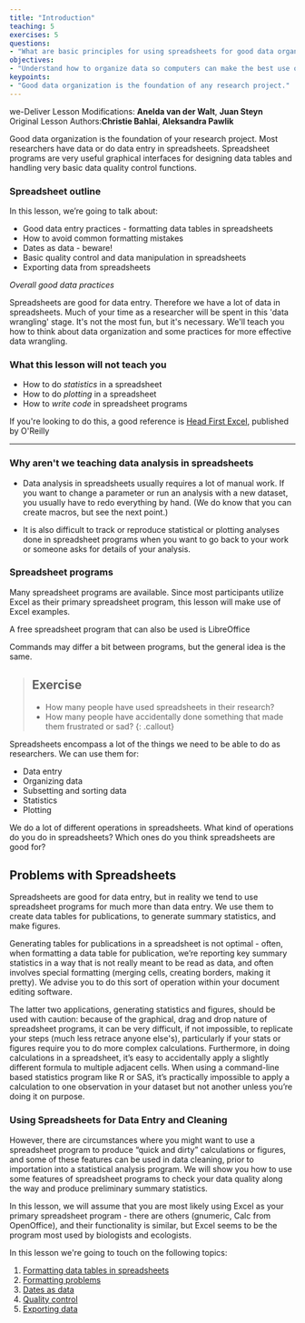 ```yaml
---
title: "Introduction"
teaching: 5
exercises: 5
questions:
- "What are basic principles for using spreadsheets for good data organization?"
objectives:
- "Understand how to organize data so computers can make the best use of the data"
keypoints:
- "Good data organization is the foundation of any research project."
---
```

we-Deliver Lesson Modifications: **Anelda van der Walt**, **Juan Steyn**<br>
Original Lesson Authors:**Christie Bahlai**, **Aleksandra Pawlik**<br>  

Good data organization is the foundation of your research
project. Most researchers have data or do data entry in
spreadsheets. Spreadsheet programs are very useful graphical
interfaces for designing data tables and handling very basic data
quality control functions.

### Spreadsheet outline

In this lesson, we’re going to talk about:

- Good data entry practices - formatting data tables in spreadsheets
- How to avoid common formatting mistakes
- Dates as data - beware!
- Basic quality control and data manipulation in spreadsheets
- Exporting data from spreadsheets

*Overall good data practices*

Spreadsheets are good for data entry. Therefore we have a lot of data
in spreadsheets. 
Much of your time as a researcher will be spent in this 'data wrangling' stage.
It's not the most fun, but it's necessary. We'll teach you how to think
about data organization and some practices for more effective data wrangling.

### What this lesson will not teach you

- How to do *statistics* in a spreadsheet
- How to do *plotting* in a spreadsheet
- How to *write code* in spreadsheet programs

If you're looking to do this, a good reference is
[Head First Excel](https://www.amazon.com/Head-First-Excel-learners-spreadsheets/dp/0596807694/ref=sr_1_1?ie=UTF8&qid=1491594584&sr=8-1&keywords=head+first+excel), published by O'Reilly

---

### Why aren't we teaching data analysis in spreadsheets

- Data analysis in spreadsheets usually requires a lot of manual
  work. If you want to change a parameter or run an analysis with a
  new dataset, you usually have to redo everything by hand. (We do
  know that you can create macros, but see the next point.)

- It is also difficult to track or reproduce statistical or plotting
  analyses done in spreadsheet programs when you want to go back to
  your work or someone asks for details of your analysis.

### Spreadsheet programs

Many spreadsheet programs are available. Since most participants utilize Excel as their primary spreadsheet program, this lesson will make use of Excel examples.

A free spreadsheet program that can also be used is LibreOffice

Commands may differ a bit between programs, but the general idea
is the same.

> ## Exercise
> - How many people have used spreadsheets in their research?
> - How many people have accidentally done something that made them
> frustrated or sad?
{: .callout}

Spreadsheets encompass a lot of the things we need
to be able to do as researchers. We can use them for:

- Data entry
- Organizing data
- Subsetting and sorting data
- Statistics
- Plotting

We do a lot of different operations in spreadsheets. What kind of operations do you do in spreadsheets? Which ones do you think spreadsheets are good for?


## Problems with Spreadsheets

Spreadsheets are good for data entry, but in reality we tend to
use spreadsheet programs for much more than data entry. We use them
to create data tables for publications, to generate summary
statistics, and make figures.

Generating tables for publications in a spreadsheet is not
optimal - often, when formatting a data table for publication, we’re
reporting key summary statistics in a way that is not really meant to
be read as data, and often involves special formatting
(merging cells, creating borders, making it pretty). We advise you to
do this sort of operation within your document editing software.

The latter two applications, generating statistics and figures, should 
be used with caution: because of the graphical, drag and drop nature of 
spreadsheet programs, it can be very difficult, if not impossible, to 
replicate your steps (much less retrace anyone else's), particularly if your 
stats or figures require you to do more complex calculations. Furthermore, 
in doing calculations in a spreadsheet, it’s easy to accidentally apply a 
slightly different formula to multiple adjacent cells. When using a 
command-line based statistics program like R or SAS, it’s practically 
impossible to apply a calculation to one observation in your 
dataset but not another unless you’re doing it on purpose. 

### Using Spreadsheets for Data Entry and Cleaning

However, there are circumstances where you might want to use a spreadsheet 
program to produce “quick and dirty” calculations or figures, and some of 
these features can be used in data cleaning, prior to importation into a 
statistical analysis program. We will show you how to use some features of 
spreadsheet programs to check your data quality along the way and produce 
preliminary summary statistics.

In this lesson, we will assume that you are most likely using Excel as
your primary spreadsheet program - there are others (gnumeric, Calc
from OpenOffice), and their functionality is similar, but Excel seems
to be the program most used by biologists and ecologists.

In this lesson we're going to touch on the following topics:

1. [Formatting data tables in spreadsheets](../01-format-data/)
2. [Formatting problems](../02-common-mistakes/)
3. [Dates as data](../03-dates-as-data/)
4. [Quality control](../04-quality-control/)
5. [Exporting data](../05-exporting-data/)

